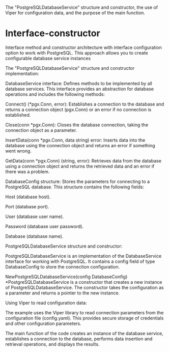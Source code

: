 The "PostgreSQLDatabaseService" structure and constructor, the use of Viper for configuration data, and the purpose of the main function. 


# Interface-constructor
Interface method and constructor architecture with interface configuration option to work with PostgreSQL. This approach allows you to create configurable database service instances


The "PostgreSQLDatabaseService" structure and constructor implementation:

DatabaseService interface: Defines methods to be implemented by all database services. This interface provides an abstraction for database operations and includes the following methods:

Connect() (*pgx.Conn, error): Establishes a connection to the database and returns a connection object (pgx.Conn) or an error if no connection is established.

Close(conn *pgx.Conn): Closes the database connection, taking the connection object as a parameter.

InsertData(conn *pgx.Conn, data string) error: Inserts data into the database using the connection object and returns an error if something went wrong.

GetData(conn *pgx.Conn) (string, error): Retrieves data from the database using a connection object and returns the retrieved data and an error if there was a problem.

DatabaseConfig structure: Stores the parameters for connecting to a PostgreSQL database. This structure contains the following fields:

Host (database host).

Port (database port).

User (database user name).

Password (database user password).

Database (database name).

PostgreSQLDatabaseService structure and constructor:

PostgreSQLDatabaseService is an implementation of the DatabaseService interface for working with PostgreSQL. It contains a config field of type DatabaseConfig to store the connection configuration.

NewPostgreSQLDatabaseService(config DatabaseConfig) *PostgreSQLDatabaseService is a constructor that creates a new instance of PostgreSQLDatabaseService. The constructor takes the configuration as a parameter and returns a pointer to the new instance.

Using Viper to read configuration data:

The example uses the Viper library to read connection parameters from the configuration file (config.yaml). This provides secure storage of credentials and other configuration parameters.

The main function of the code creates an instance of the database service, establishes a connection to the database, performs data insertion and retrieval operations, and displays the results.



